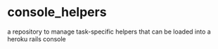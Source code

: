 # console_helpers
a repository to manage task-specific helpers that can be loaded into a heroku rails console
